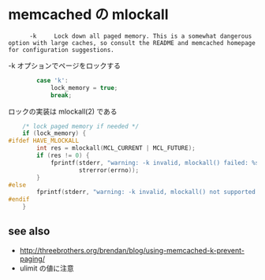 # memcached の mlockall

```
      -k     Lock down all paged memory. This is a somewhat dangerous option with large caches, so consult the README and memcached homepage for configuration suggestions.
```

-k オプションでページをロックする

```c
        case 'k':
            lock_memory = true;
            break;
```

ロックの実装は mlockall(2) である

```c
    /* lock paged memory if needed */
    if (lock_memory) {
#ifdef HAVE_MLOCKALL
        int res = mlockall(MCL_CURRENT | MCL_FUTURE);
        if (res != 0) {
            fprintf(stderr, "warning: -k invalid, mlockall() failed: %s\n",
                    strerror(errno));
        }
#else
        fprintf(stderr, "warning: -k invalid, mlockall() not supported on this platform.  proceeding without.\n");
#endif
    }
```

## see also

 * http://threebrothers.org/brendan/blog/using-memcached-k-prevent-paging/
 * ulimit の値に注意